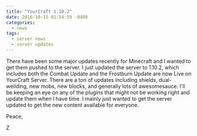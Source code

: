 ```yaml
---
title: "YourCraft 1.10.2"
date: 2016-10-15 02:54:59 -0400
categories:
  - news
tags:
  - server news
  - server updates
---
```


There have been some major updates recently for Minecraft and I wanted to get them pushed to the server. I just updated the server to 1.10.2, which includes both the Combat Update and the Frostburn Update are now Live on YourCraft Server. There are a ton of updates including shields, dual-weilding, new mobs, new blocks, and generally lots of awesomesauce. I'll be keeping an eye on any of the plugins that might not be working right and update them when I have time. I mainly just wanted to get the server updated to get the new content available for everyone.

Peace,

Z 